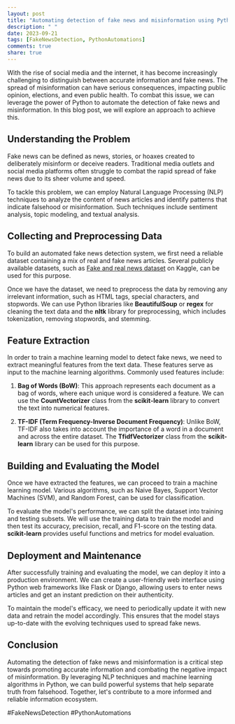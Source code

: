 ```yaml
---
layout: post
title: "Automating detection of fake news and misinformation using Python"
description: " "
date: 2023-09-21
tags: [FakeNewsDetection, PythonAutomations]
comments: true
share: true
---
```


With the rise of social media and the internet, it has become increasingly challenging to distinguish between accurate information and fake news. The spread of misinformation can have serious consequences, impacting public opinion, elections, and even public health. To combat this issue, we can leverage the power of Python to automate the detection of fake news and misinformation. In this blog post, we will explore an approach to achieve this.

## Understanding the Problem

Fake news can be defined as news, stories, or hoaxes created to deliberately misinform or deceive readers. Traditional media outlets and social media platforms often struggle to combat the rapid spread of fake news due to its sheer volume and speed.

To tackle this problem, we can employ Natural Language Processing (NLP) techniques to analyze the content of news articles and identify patterns that indicate falsehood or misinformation. Such techniques include sentiment analysis, topic modeling, and textual analysis.

## Collecting and Preprocessing Data

To build an automated fake news detection system, we first need a reliable dataset containing a mix of real and fake news articles. Several publicly available datasets, such as [Fake and real news dataset](https://www.kaggle.com/clmentbisaillon/fake-and-real-news-dataset) on Kaggle, can be used for this purpose.

Once we have the dataset, we need to preprocess the data by removing any irrelevant information, such as HTML tags, special characters, and stopwords. We can use Python libraries like **BeautifulSoup** or **regex** for cleaning the text data and the **nltk** library for preprocessing, which includes tokenization, removing stopwords, and stemming.

## Feature Extraction

In order to train a machine learning model to detect fake news, we need to extract meaningful features from the text data. These features serve as input to the machine learning algorithms. Commonly used features include:

1. **Bag of Words (BoW)**: This approach represents each document as a bag of words, where each unique word is considered a feature. We can use the **CountVectorizer** class from the **scikit-learn** library to convert the text into numerical features.

2. **TF-IDF (Term Frequency-Inverse Document Frequency)**: Unlike BoW, TF-IDF also takes into account the importance of a word in a document and across the entire dataset. The **TfidfVectorizer** class from the **scikit-learn** library can be used for this purpose.

## Building and Evaluating the Model

Once we have extracted the features, we can proceed to train a machine learning model. Various algorithms, such as Naive Bayes, Support Vector Machines (SVM), and Random Forest, can be used for classification.

To evaluate the model's performance, we can split the dataset into training and testing subsets. We will use the training data to train the model and then test its accuracy, precision, recall, and F1-score on the testing data. **scikit-learn** provides useful functions and metrics for model evaluation.

## Deployment and Maintenance

After successfully training and evaluating the model, we can deploy it into a production environment. We can create a user-friendly web interface using Python web frameworks like Flask or Django, allowing users to enter news articles and get an instant prediction on their authenticity.

To maintain the model's efficacy, we need to periodically update it with new data and retrain the model accordingly. This ensures that the model stays up-to-date with the evolving techniques used to spread fake news.

## Conclusion

Automating the detection of fake news and misinformation is a critical step towards promoting accurate information and combating the negative impact of misinformation. By leveraging NLP techniques and machine learning algorithms in Python, we can build powerful systems that help separate truth from falsehood. Together, let's contribute to a more informed and reliable information ecosystem.

#FakeNewsDetection #PythonAutomations
